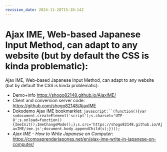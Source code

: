 ```yaml
---
revision_date: 2024-11-28T15:10:14Z
---
```

# Ajax IME, Web-based Japanese Input Method, can adapt to any website (but by default the CSS is kinda problematic):
Ajax IME, Web-based Japanese Input Method, can adapt to any website (but by default the CSS is kinda problematic):
* Demo+info https://shogo82148.github.io/AjaxIME/
* Client and conversion server code: https://github.com/shogo82148/AjaxIME
* Dokodemo Ajax IME bookmarklet: `javascript:``(function(){var s=document.createElement('script');s.charset='UTF-8';s.onload=function(){ImeInit();ImeChangeMode();};s.src='https://shogo82148.github.io/AjaxIME/ime.js';document.body.appendChild(s);})();`
* *Ajax IME - How to Write Japanese on Computer*: https://comoaprenderjapones.net/en/ajax-ime-write-in-japanese-on-computer/